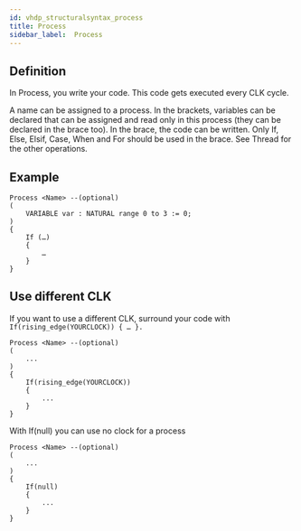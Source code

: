 ```yaml
---
id: vhdp_structuralsyntax_process
title: Process
sidebar_label:  Process
---
```


## Definition

In Process, you write your code. This code gets executed every CLK cycle.

A name can be assigned to a process.
In the brackets, variables can be declared that can be assigned and read only in this process (they can be declared in
the brace too).
In the brace, the code can be written. Only If, Else, Elsif, Case, When and For should be used in the brace.
See Thread for the other operations.

## Example
```vhdp
Process <Name> --(optional)
(
    VARIABLE var : NATURAL range 0 to 3 := 0;
)
{
    If (…)
    {
        …
    }
}
```

## Use different CLK
If you want to use a different CLK, surround your code with `If(rising_edge(YOURCLOCK)) { … }.`

```vhdp
Process <Name> --(optional)
(
    ...
)
{
    If(rising_edge(YOURCLOCK))
    {
        ...
    }
}
```

With If(null) you can use no clock for a process

```vhdp
Process <Name> --(optional)
(
    ...
)
{
    If(null)
    {
        ...
    }
}
```
